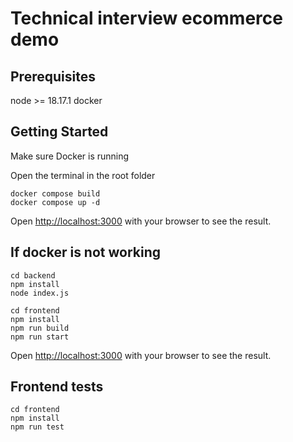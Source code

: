 # Technical interview ecommerce demo

## Prerequisites

node >= 18.17.1
docker

## Getting Started

Make sure Docker is running

Open the terminal in the root folder

```
docker compose build
docker compose up -d
```

Open [http://localhost:3000](http://localhost:3000) with your browser to see the result.

## If docker is not working

```
cd backend
npm install
node index.js
```

```
cd frontend
npm install
npm run build
npm run start
```

Open [http://localhost:3000](http://localhost:3000) with your browser to see the result.

## Frontend tests

```
cd frontend
npm install
npm run test
```
